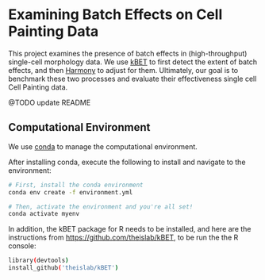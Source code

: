 # Examining Batch Effects on Cell Painting Data

This project examines the presence of batch effects in (high-throughput) single-cell morphology data.
We use [kBET](https://github.com/theislab/kBET) to first detect the extent of batch effects, and then [Harmony](https://github.com/immunogenomics/harmony) to adjust for them.
Ultimately, our goal is to benchmark these two processes and evaluate their effectiveness single cell Cell Painting data.

@TODO update README

## Computational Environment

We use [conda](https://docs.conda.io/en/latest/) to manage the computational environment.

After installing conda, execute the following to install and navigate to the environment:

```bash
# First, install the conda environment
conda env create -f environment.yml

# Then, activate the environment and you're all set!
conda activate myenv
```

In addition, the kBET package for R needs to be installed, and here are the instructions from https://github.com/theislab/kBET, to be run the the R console:

```bash
library(devtools)
install_github('theislab/kBET')
```
